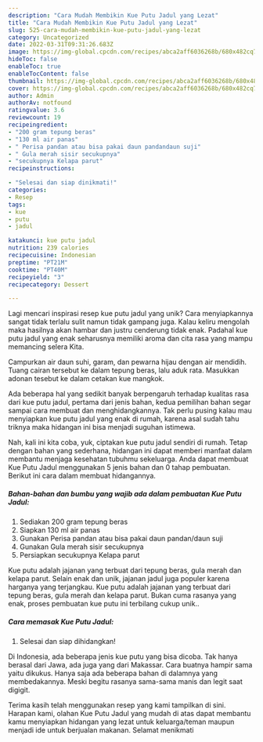 ```yaml
---
description: "Cara Mudah Membikin Kue Putu Jadul yang Lezat"
title: "Cara Mudah Membikin Kue Putu Jadul yang Lezat"
slug: 525-cara-mudah-membikin-kue-putu-jadul-yang-lezat
category: Uncategorized
date: 2022-03-31T09:31:26.683Z
image: https://img-global.cpcdn.com/recipes/abca2aff6036268b/680x482cq70/kue-putu-jadul-foto-resep-utama.jpg
hideToc: false
enableToc: true
enableTocContent: false
thumbnail: https://img-global.cpcdn.com/recipes/abca2aff6036268b/680x482cq70/kue-putu-jadul-foto-resep-utama.jpg
cover: https://img-global.cpcdn.com/recipes/abca2aff6036268b/680x482cq70/kue-putu-jadul-foto-resep-utama.jpg
author: Admin
authorAv: notfound
ratingvalue: 3.6
reviewcount: 19
recipeingredient:
- "200 gram tepung beras"
- "130 ml air panas"
- " Perisa pandan atau bisa pakai daun pandandaun suji"
- " Gula merah sisir secukupnya"
- "secukupnya Kelapa parut"
recipeinstructions:

- "Selesai dan siap dinikmati!"
categories:
- Resep
tags:
- kue
- putu
- jadul

katakunci: kue putu jadul 
nutrition: 239 calories
recipecuisine: Indonesian
preptime: "PT21M"
cooktime: "PT40M"
recipeyield: "3"
recipecategory: Dessert

---
```





Lagi mencari inspirasi resep kue putu jadul yang unik? Cara menyiapkannya sangat tidak terlalu sulit namun tidak gampang juga. Kalau keliru mengolah maka hasilnya akan hambar dan justru cenderung tidak enak. Padahal kue putu jadul yang enak seharusnya memiliki aroma dan cita rasa yang mampu memancing selera Kita.





Campurkan air daun suhi, garam, dan pewarna hijau dengan air mendidih. Tuang cairan tersebut ke dalam tepung beras, lalu aduk rata. Masukkan adonan tesebut ke dalam cetakan kue mangkok.

Ada beberapa hal yang sedikit banyak berpengaruh terhadap kualitas rasa dari kue putu jadul, pertama dari jenis bahan, kedua pemilihan bahan segar sampai cara membuat dan menghidangkannya. Tak perlu pusing kalau mau menyiapkan kue putu jadul yang enak di rumah, karena asal sudah tahu triknya maka hidangan ini bisa menjadi suguhan istimewa.






Nah, kali ini kita coba, yuk, ciptakan kue putu jadul sendiri di rumah. Tetap dengan bahan yang sederhana, hidangan ini dapat memberi manfaat dalam membantu menjaga kesehatan tubuhmu sekeluarga. Anda dapat membuat Kue Putu Jadul menggunakan 5 jenis bahan dan 0 tahap pembuatan. Berikut ini cara dalam membuat hidangannya.

<!--inarticleads1-->

##### Bahan-bahan dan bumbu yang wajib ada dalam pembuatan Kue Putu Jadul:

1. Sediakan 200 gram tepung beras
1. Siapkan 130 ml air panas
1. Gunakan  Perisa pandan atau bisa pakai daun pandan/daun suji
1. Gunakan  Gula merah sisir secukupnya
1. Persiapkan secukupnya Kelapa parut


Kue putu adalah jajanan yang terbuat dari tepung beras, gula merah dan kelapa parut. Selain enak dan unik, jajanan jadul juga populer karena harganya yang terjangkau. Kue putu adalah jajanan yang terbuat dari tepung beras, gula merah dan kelapa parut. Bukan cuma rasanya yang enak, proses pembuatan kue putu ini terbilang cukup unik.. 

<!--inarticleads2-->

##### Cara memasak Kue Putu Jadul:


1. Selesai dan siap dihidangkan!

Di Indonesia, ada beberapa jenis kue putu yang bisa dicoba. Tak hanya berasal dari Jawa, ada juga yang dari Makassar. Cara buatnya hampir sama yaitu dikukus. Hanya saja ada beberapa bahan di dalamnya yang membedakannya. Meski begitu rasanya sama-sama manis dan legit saat digigit. 

Terima kasih telah menggunakan resep yang kami tampilkan di sini. Harapan kami, olahan Kue Putu Jadul yang mudah di atas dapat membantu kamu menyiapkan hidangan yang lezat untuk keluarga/teman maupun menjadi ide untuk berjualan makanan. Selamat menikmati
